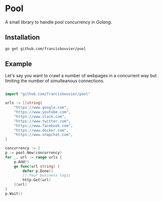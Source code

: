 # Pool

A small library to handle pool concurrency in *Golang*.

## Installation

```sh
go get github.com/francisbouvier/pool
```

## Example

Let's say you want to crawl a number of webpages in a concurrent way but limiting the number of simulteanous connections.

```go

import "github.com/francisbouvier/pool"

urls := []string{
	"https://www.google.com",
	"https://www.youtube.com",
	"https://www.slack.com",
	"https://www.twitter.com",
	"https://www.facebook.com",
	"https://www.docker.com",
	"https://www.snapchat.com",
}

concurrency := 2
p := pool.New(concurrency)
for _, url := range urls {
	p.Add()
	go func(url string) {
		defer p.Done()
		// Your business logic
		http.Get(url)
	}(url)
}
p.Wait()
```
